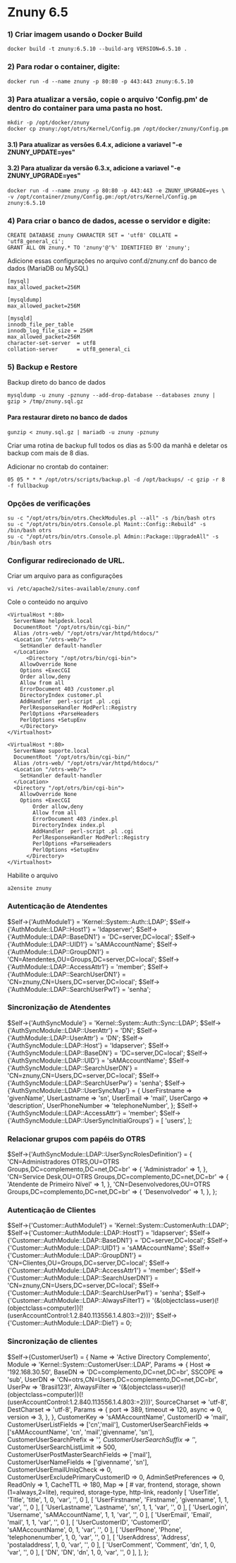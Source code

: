 # Znuny 6.5

### 1) Criar imagem usando o Docker Build
	docker build -t znuny:6.5.10 --build-arg VERSION=6.5.10 .

### 2) Para rodar o container, digite:
	docker run -d --name znuny -p 80:80 -p 443:443 znuny:6.5.10

### 3) Para atualizar a versão, copie o arquivo 'Config.pm' de dentro do container para uma pasta no host.
	mkdir -p /opt/docker/znuny
	docker cp znuny:/opt/otrs/Kernel/Config.pm /opt/docker/znuny/Config.pm

#### 3.1) Para atualizar as versões 6.4.x, adicione a variavel "-e ZNUNY_UPDATE=yes"

#### 3.2) Para atualizar da versão 6.3.x, adicione a variavel "-e ZNUNY_UPGRADE=yes"

	docker run -d --name znuny -p 80:80 -p 443:443 -e ZNUNY_UPGRADE=yes \
	-v /opt/container/znuny/Config.pm:/opt/otrs/Kernel/Config.pm znuny:6.5.10

### 4) Para criar o banco de dados, acesse o servidor e digite:
	CREATE DATABASE znuny CHARACTER SET = 'utf8' COLLATE = 'utf8_general_ci';
	GRANT ALL ON znuny.* TO 'znuny'@'%' IDENTIFIED BY 'znuny';

Adicione essas configurações no arquivo conf.d/znuny.cnf do banco de dados (MariaDB ou MySQL)

	[mysql]
	max_allowed_packet=256M
 
	[mysqldump]
	max_allowed_packet=256M
 
	[mysqld]
	innodb_file_per_table
	innodb_log_file_size = 256M
	max_allowed_packet=256M
	character-set-server  = utf8
	collation-server      = utf8_general_ci
 
### 5) Backup e Restore
Backup direto do banco de dados

	mysqldump -u znuny -pznuny --add-drop-database --databases znuny | gzip > /tmp/znuny.sql.gz

#### Para restaurar direto no banco de dados

	gunzip < znuny.sql.gz | mariadb -u znuny -pznuny

Criar uma rotina de backup full todos os dias as 5:00 da manhã e deletar os backup com mais de 8 dias.

Adicionar no crontab do container:

	05 05 * * * /opt/otrs/scripts/backup.pl -d /opt/backups/ -c gzip -r 8 -f fullbackup

### Opções de verificações
	su -c "/opt/otrs/bin/otrs.CheckModules.pl --all" -s /bin/bash otrs
	su -c "/opt/otrs/bin/otrs.Console.pl Maint::Config::Rebuild" -s /bin/bash otrs
	su -c "/opt/otrs/bin/otrs.Console.pl Admin::Package::UpgradeAll" -s /bin/bash otrs

### Configurar redirecionado de URL.
Criar um arquivo para as configurações

	vi /etc/apache2/sites-available/znuny.conf

Cole o conteúdo no arquivo

	<VirtualHost *:80>
	  ServerName helpdesk.local
	  DocumentRoot "/opt/otrs/bin/cgi-bin/"
	  Alias /otrs-web/ "/opt/otrs/var/httpd/htdocs/"
	  <Location "/otrs-web/">
	    SetHandler default-handler
	  </Location>
          <Directory "/opt/otrs/bin/cgi-bin">
	    AllowOverride None
	    Options +ExecCGI
	    Order allow,deny
	    Allow from all
	    ErrorDocument 403 /customer.pl
	    DirectoryIndex customer.pl
	    AddHandler  perl-script .pl .cgi
	    PerlResponseHandler ModPerl::Registry
	    PerlOptions +ParseHeaders
	    PerlOptions +SetupEnv
	    </Directory>
	</Virtualhost>

	<VirtualHost *:80>
	  ServerName suporte.local
	  DocumentRoot "/opt/otrs/bin/cgi-bin/"
	  Alias /otrs-web/ "/opt/otrs/var/httpd/htdocs/"
	  <Location "/otrs-web/">
	    SetHandler default-handler
	  </Location>
	  <Directory "/opt/otrs/bin/cgi-bin">
	    AllowOverride None
	    Options +ExecCGI
            Order allow,deny
            Allow from all
            ErrorDocument 403 /index.pl
            DirectoryIndex index.pl
            AddHandler  perl-script .pl .cgi
            PerlResponseHandler ModPerl::Registry
            PerlOptions +ParseHeaders
            PerlOptions +SetupEnv
          </Directory>
	</Virtualhost>

 Habilite o arquivo

 	a2ensite znuny


### Autenticação de Atendentes
$Self->{'AuthModule1'} = 'Kernel::System::Auth::LDAP';
$Self->{'AuthModule::LDAP::Host1'} = 'ldapserver';
$Self->{'AuthModule::LDAP::BaseDN1'} = 'DC=server,DC=local';
$Self->{'AuthModule::LDAP::UID1'} = 'sAMAccountName';
$Self->{'AuthModule::LDAP::GroupDN1'} = 'CN=Atendentes,OU=Groups,DC=server,DC=local';
$Self->{'AuthModule::LDAP::AccessAttr1'} = 'member';
$Self->{'AuthModule::LDAP::SearchUserDN1'} = 'CN=znuny,CN=Users,DC=server,DC=local';
$Self->{'AuthModule::LDAP::SearchUserPw1'} = 'senha';

### Sincronização de Atendentes
$Self->{'AuthSyncModule'} = 'Kernel::System::Auth::Sync::LDAP';
$Self->{'AuthSyncModule::LDAP::UserAttr'} = 'DN';
$Self->{'AuthModule::LDAP::UserAttr'} = 'DN';
$Self->{'AuthSyncModule::LDAP::Host'} = 'ldapserver';
$Self->{'AuthSyncModule::LDAP::BaseDN'} = 'DC=server,DC=local';
$Self->{'AuthSyncModule::LDAP::UID'} = 'sAMAccountName';
$Self->{'AuthSyncModule::LDAP::SearchUserDN'} = 'CN=znuny,CN=Users,DC=server,DC=local';
$Self->{'AuthSyncModule::LDAP::SearchUserPw'} = 'senha';
$Self->{'AuthSyncModule::LDAP::UserSyncMap'} = {
	UserFirstname => 'givenName',
	UserLastname => 'sn',
	UserEmail => 'mail',
	UserCargo => 'description',
	UserPhoneNumber => 'telephoneNumber',
};
$Self->{'AuthSyncModule::LDAP::AccessAttr'} = 'member';
$Self->{'AuthSyncModule::LDAP::UserSyncInitialGroups'} = [
	'users',
];

### Relacionar grupos com papéis do OTRS
$Self->{'AuthSyncModule::LDAP::UserSyncRolesDefinition'} = {
	'CN=Administradores OTRS,OU=OTRS Groups,DC=complemento,DC=net,DC=br' => {
		'Administrador' => 1,
	},
	'CN=Service Desk,OU=OTRS Groups,DC=complemento,DC=net,DC=br' => {
		'Atendente de Primeiro Nível' => 1,
	},
	'CN=Desenvolvedores,OU=OTRS Groups,DC=complemento,DC=net,DC=br' => {
		'Desenvolvedor' => 1,
	},
};

### Autenticação de Clientes
$Self->{'Customer::AuthModule1'} = 'Kernel::System::CustomerAuth::LDAP';
$Self->{'Customer::AuthModule::LDAP::Host1'} = 'ldapserver';
$Self->{'Customer::AuthModule::LDAP::BaseDN1'} = 'DC=server,DC=local';
$Self->{'Customer::AuthModule::LDAP::UID1'} = 'sAMAccountName';
$Self->{'Customer::AuthModule::LDAP::GroupDN1'} = 'CN=Clientes,OU=Groups,DC=server,DC=local';
$Self->{'Customer::AuthModule::LDAP::AccessAttr1'} = 'member';
$Self->{'Customer::AuthModule::LDAP::SearchUserDN1'} = 'CN=znuny,CN=Users,DC=server,DC=local';
$Self->{'Customer::AuthModule::LDAP::SearchUserPw1'} = 'senha';
$Self->{'Customer::AuthModule::LDAP::AlwaysFilter1'} =
'(&(objectclass=user)(!(objectclass=computer))(!(userAccountControl:1.2.840.113556.1.4.803:=2)))';
$Self->{'Customer::AuthModule::LDAP::Die1'} = 0;

### Sincronização de clientes
$Self->{CustomerUser1} = {
	Name => 'Active Directory Complemento',
	Module => 'Kernel::System::CustomerUser::LDAP',
	Params => {
		Host => '192.168.30.50',
		BaseDN => 'DC=complemento,DC=net,DC=br',
		SSCOPE => 'sub',
		UserDN => 'CN=otrs,CN=Users,DC=complemento,DC=net,DC=br',
		UserPw => 'Brasil123!',
		AlwaysFilter => '(&(objectclass=user)(!(objectclass=computer))(!(userAccountControl:1.2.840.113556.1.4.803:=2)))',
		SourceCharset => 'utf-8',
		DestCharset => 'utf-8',
		Params => {
		port => 389,
		timeout => 120,
		async => 0,
		version => 3,
	},
},
CustomerKey => 'sAMAccountName',
CustomerID => 'mail',
CustomerUserListFields => ['cn','mail'],
CustomerUserSearchFields => ['sAMAccountName', 'cn', 'mail','givenname', 'sn'],
CustomerUserSearchPrefix => '*',
CustomerUserSearchSuffix => '*',
CustomerUserSearchListLimit => 500,
CustomerUserPostMasterSearchFields => ['mail'],
CustomerUserNameFields => ['givenname', 'sn'],
CustomerUserEmailUniqCheck => 0,
CustomerUserExcludePrimaryCustomerID => 0,
AdminSetPreferences => 0,
ReadOnly => 1,
CacheTTL => 180,
Map => [
	# var, frontend, storage, shown (1=always,2=lite), required, storage-type, http-link, readonly
	[ 'UserTitle', 'Title', 'title', 1, 0, 'var', '', 0 ],
	[ 'UserFirstname', 'Firstname', 'givenname', 1, 1, 'var', '', 0 ],
	[ 'UserLastname', 'Lastname', 'sn', 1, 1, 'var', '', 0 ],
	[ 'UserLogin', 'Username', 'sAMAccountName', 1, 1, 'var', '', 0 ],
	[ 'UserEmail', 'Email', 'mail', 1, 1, 'var', '', 0 ],
	[ 'UserCustomerID', 'CustomerID', 'sAMAccountName', 0, 1, 'var', '', 0 ],
	[ 'UserPhone', 'Phone', 'telephonenumber', 1, 0, 'var', '', 0 ],
	[ 'UserAddress', 'Address', 'postaladdress', 1, 0, 'var', '', 0 ],
	[ 'UserComment', 'Comment', 'dn', 1, 0, 'var', '', 0 ],
	[ 'DN', 'DN', 'dn', 1, 0, 'var', '', 0 ],
	],
};
